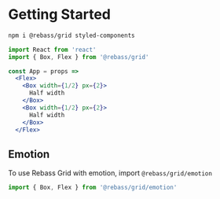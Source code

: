 
# Getting Started

```sh
npm i @rebass/grid styled-components
```

```jsx
import React from 'react'
import { Box, Flex } from '@rebass/grid'

const App = props =>
  <Flex>
    <Box width={1/2} px={2}>
      Half width
    </Box>
    <Box width={1/2} px={2}>
      Half width
    </Box>
  </Flex>
```

## Emotion

To use Rebass Grid with emotion, import `@rebass/grid/emotion`

```js
import { Box, Flex } from '@rebass/grid/emotion'
```

